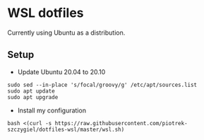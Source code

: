# WSL dotfiles

Currently using Ubuntu as a distribution.

## Setup

 - Update Ubuntu 20.04 to 20.10

```
sudo sed --in-place 's/focal/groovy/g' /etc/apt/sources.list
sudo apt update
sudo apt upgrade
```

 - Install my configuration

```
bash <(curl -s https://raw.githubusercontent.com/piotrek-szczygiel/dotfiles-wsl/master/wsl.sh)
```
